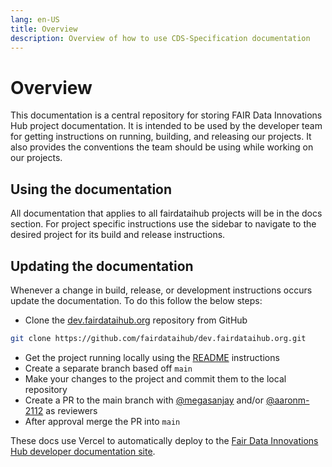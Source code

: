 ```yaml
---
lang: en-US
title: Overview
description: Overview of how to use CDS-Specification documentation
---
```


# Overview

This documentation is a central repository for storing FAIR Data Innovations Hub project documentation. It is intended to be used by the developer team for getting instructions on running, building, and releasing our projects. It also provides the conventions the team should be using while working on our projects.

## Using the documentation

All documentation that applies to all fairdataihub projects will be in the docs section.
For project specific instructions use the sidebar to navigate to the desired project for its build and release instructions.

## Updating the documentation

Whenever a change in build, release, or development instructions occurs update the documentation. To do this follow the below steps:

- Clone the [dev.fairdataihub.org](https://github.com/fairdataihub/dev.fairdataihub.org) repository from GitHub

```sh
git clone https://github.com/fairdataihub/dev.fairdataihub.org.git
```

- Get the project running locally using the [README](/docs/README.md) instructions
- Create a separate branch based off `main`
- Make your changes to the project and commit them to the local repository
- Create a PR to the main branch with [@megasanjay](https://github.com/megasanjay) and/or [@aaronm-2112](https://github.com/aaronm-2112) as reviewers
- After approval merge the PR into `main`

These docs use Vercel to automatically deploy to the [Fair Data Innovations Hub developer documentation site](https://dev.fairdataihub.org/).
